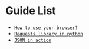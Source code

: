 # Guide List

- [`How to use your browser?`](/start_guides/devtools.md)
- [`Requests library in python`](/start_guides/requests.md)
- [`JSON in action`](/start_guides/json.md)